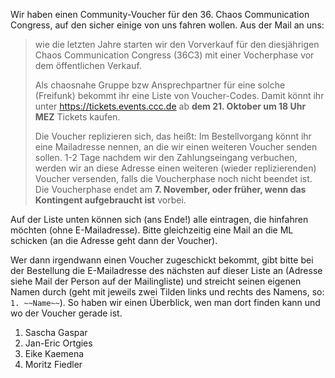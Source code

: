 Wir haben einen Community-Voucher für den 36. Chaos Communication Congress, auf den sicher einige von uns fahren wollen. Aus der Mail an uns:

> wie die letzten Jahre starten wir den Vorverkauf für den diesjährigen Chaos Communication Congress (36C3) mit einer Vocherphase vor dem öffentlichen Verkauf.
> 
> Als chaosnahe Gruppe bzw Ansprechpartner für eine solche (Freifunk) bekommt ihr eine Liste von Voucher-Codes. Damit könnt ihr unter https://tickets.events.ccc.de ab **dem 21. Oktober um 18 Uhr MEZ** Tickets kaufen.
> 
> Die Voucher replizieren sich, das heißt: Im Bestellvorgang könnt ihr eine Mailadresse nennen, an die wir einen weiteren Voucher senden sollen. 1-2 Tage nachdem wir den Zahlungseingang verbuchen, werden wir an diese Adresse einen weiteren (wieder replizierenden) Voucher versenden, falls die Voucherphase noch nicht beendet ist. Die Voucherphase endet am **7. November, oder früher, wenn das Kontingent aufgebraucht ist** vorbei.

Auf der Liste unten können sich (ans Ende!) alle eintragen, die hinfahren möchten (ohne E-Mailadresse). Bitte gleichzeitig eine Mail an die ML schicken (an die Adresse geht dann der Voucher).

Wer dann irgendwann einen Voucher zugeschickt bekommt, gibt bitte bei der Bestellung die E-Mailadresse des nächsten auf dieser Liste an (Adresse siehe Mail der Person auf der Mailingliste) und streicht seinen eigenen Namen durch (geht mit jeweils zwei Tilden links und rechts des Namens, so: `1. ~~Name~~`). So haben wir einen Überblick, wen man dort finden kann und wo der Voucher gerade ist.

1. Sascha Gaspar
2. Jan-Eric Ortgies
3. Eike Kaemena
4. Moritz Fiedler